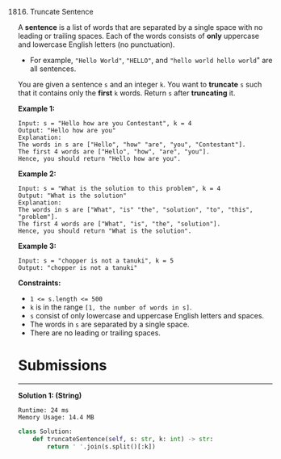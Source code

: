 1816. Truncate Sentence

A **sentence** is a list of words that are separated by a single space with no leading or trailing spaces. Each of the words consists of **only** uppercase and lowercase English letters (no punctuation).

* For example, `"Hello World"`, `"HELLO"`, and `"hello world hello world`" are all sentences.

You are given a sentence `s` and an integer `k`. You want to **truncate** `s` such that it contains only the **first** `k` words. Return `s` after **truncating** it.

 

**Example 1:**
```
Input: s = "Hello how are you Contestant", k = 4
Output: "Hello how are you"
Explanation:
The words in s are ["Hello", "how" "are", "you", "Contestant"].
The first 4 words are ["Hello", "how", "are", "you"].
Hence, you should return "Hello how are you".
```

**Example 2:**
```
Input: s = "What is the solution to this problem", k = 4
Output: "What is the solution"
Explanation:
The words in s are ["What", "is" "the", "solution", "to", "this", "problem"].
The first 4 words are ["What", "is", "the", "solution"].
Hence, you should return "What is the solution".
```

**Example 3:**
```
Input: s = "chopper is not a tanuki", k = 5
Output: "chopper is not a tanuki"
```

**Constraints:**

* `1 <= s.length <= 500`
* `k` is in the range `[1, the number of words in s]`.
* `s` consist of only lowercase and uppercase English letters and spaces.
* The words in `s` are separated by a single space.
* There are no leading or trailing spaces.

# Submissions
---
**Solution 1: (String)**
```
Runtime: 24 ms
Memory Usage: 14.4 MB
```
```python
class Solution:
    def truncateSentence(self, s: str, k: int) -> str:
        return ' '.join(s.split()[:k])
```
